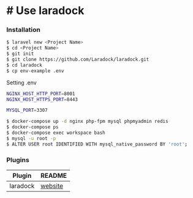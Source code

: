 # # Use laradock

### Installation
```sh
$ laravel new <Project Name>
$ cd <Project Name>
$ git init
$ git clone https://github.com/Laradock/laradock.git
$ cd laradock
$ cp env-example .env
```
Setting .env
```sh
NGINX_HOST_HTTP_PORT=8001
NGINX_HOST_HTTPS_PORT=8443

MYSQL_PORT=3307
```

```sh
$ docker-compose up -d nginx php-fpm mysql phpmyadmin redis
$ docker-compose ps
$ docker-compose exec workspace bash
$ mysql -u root -p
$ ALTER USER root IDENTIFIED WITH mysql_native_password BY 'root';
```

### Plugins

| Plugin | README |
| ------ | ------ |
| laradock | [website][PlGh] |

   [PlGh]: <http://laradock.io/introduction/>
